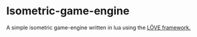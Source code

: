 # Isometric-game-engine
A simple isometric game-engine written in lua using the [LÖVE framework.](https://love2d.org)
